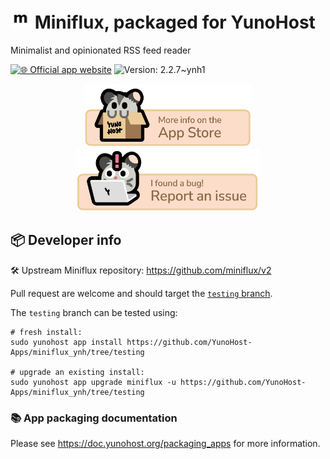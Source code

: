 <!--
N.B.: This README was automatically generated by <https://github.com/YunoHost/apps_tools/blob/main/readme_generator>
It shall NOT be edited by hand.
-->

<h1>
  <img src="https://raw.githubusercontent.com/YunoHost/apps/master/logos/miniflux.png" width="32px" alt="Logo of Miniflux">
  Miniflux, packaged for YunoHost
</h1>

Minimalist and opinionated RSS feed reader

[![🌐 Official app website](https://img.shields.io/badge/Official_app_website-darkgreen?style=for-the-badge)](https://miniflux.app/)
![Version: 2.2.7~ynh1](https://img.shields.io/badge/Version-2.2.7~ynh1-rgba(0,150,0,1)?style=for-the-badge)

<div align="center">
<a href="https://apps.yunohost.org/app/miniflux"><img height="100px" src="https://github.com/YunoHost/yunohost-artwork/raw/refs/heads/main/badges/neopossum-badges/badge_more_info_on_the_appstore.svg"/></a>
<a href="https://github.com/YunoHost-Apps/miniflux_ynh/issues"><img height="100px" src="https://github.com/YunoHost/yunohost-artwork/raw/refs/heads/main/badges/neopossum-badges/badge_report_an_issue.svg"/></a>
</div>

## 📦 Developer info

🛠️ Upstream Miniflux repository: <https://github.com/miniflux/v2>

Pull request are welcome and should target the [`testing` branch](https://github.com/YunoHost-Apps/miniflux_ynh/tree/testing).

The `testing` branch can be tested using:
```
# fresh install:
sudo yunohost app install https://github.com/YunoHost-Apps/miniflux_ynh/tree/testing

# upgrade an existing install:
sudo yunohost app upgrade miniflux -u https://github.com/YunoHost-Apps/miniflux_ynh/tree/testing
```

### 📚 App packaging documentation

Please see <https://doc.yunohost.org/packaging_apps> for more information.